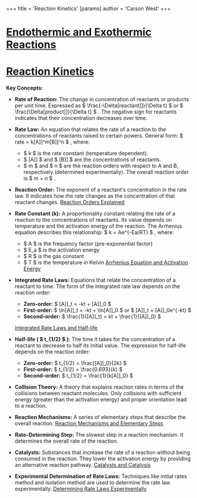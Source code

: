 +++
 title = 'Reaction Kinetics'
[params]
	author = 'Carson West'
+++
# [Endothermic and Exothermic Reactions](./../endothermic-and-exothermic-reactions/)
# [Reaction Kinetics](./../reaction-kinetics/)

**Key Concepts:**

* **Rate of Reaction:**  The change in concentration of reactants or products per unit time.  Expressed as  $  \frac{-\Delta[reactant]]}{\Delta t}  $  or  $  \frac{\Delta[product]]}{\Delta t}  $ .  The negative sign for reactants indicates that their concentration decreases over time.

* **Rate Law:**  An equation that relates the rate of a reaction to the concentrations of reactants raised to certain powers.  General form:   $ rate = k[A]]^m[B]]^n $ , where:
    *  $ k $  is the rate constant (temperature dependent).
    *  $ [A]] $  and  $ [B]] $  are the concentrations of reactants.
    *  $ m $  and  $ n $  are the reaction orders with respect to A and B, respectively (determined experimentally).  The overall reaction order is  $ m + n $ .

* **Reaction Order:**  The exponent of a reactant's concentration in the rate law.  It indicates how the rate changes as the concentration of that reactant changes.  [Reaction Orders Explained](./../reaction-orders-explained/)

* **Rate Constant (k):**  A proportionality constant relating the rate of a reaction to the concentrations of reactants. Its value depends on temperature and the activation energy of the reaction.  The Arrhenius equation describes this relationship:  $ k = Ae^{-Ea/RT} $ , where:
    *  $ A $  is the frequency factor (pre-exponential factor)
    *  $ E_a $  is the activation energy
    *  $ R $  is the gas constant
    *  $ T $  is the temperature in Kelvin
    [Arrhenius Equation and Activation Energy](./../arrhenius-equation-and-activation-energy/)


* **Integrated Rate Laws:** Equations that relate the concentration of a reactant to time.  The form of the integrated rate law depends on the reaction order:

    * **Zero-order:**  $ [A]]_t = -kt + [A]]_0 $ 
    * **First-order:**  $ \ln[A]]_t = -kt + \ln[A]]_0 $   or  $ [A]]_t = [A]]_0e^{-kt} $ 
    * **Second-order:**  $ \frac{1}{[A]]_t} = kt + \frac{1}{[A]]_0} $ 

    [Integrated Rate Laws and Half-life](./../integrated-rate-laws-and-half-life/)

* **Half-life ( $ t_{1/2} $ ):** The time it takes for the concentration of a reactant to decrease to half its initial value.  The expression for half-life depends on the reaction order:

    * **Zero-order:**  $ t_{1/2} = \frac{[A]]_0}{2k} $ 
    * **First-order:**  $ t_{1/2} = \frac{0.693}{k} $ 
    * **Second-order:**  $ t_{1/2} = \frac{1}{k[A]]_0} $ 

* **Collision Theory:**  A theory that explains reaction rates in terms of the collisions between reactant molecules.  Only collisions with sufficient energy (greater than the activation energy) and proper orientation lead to a reaction.

* **Reaction Mechanisms:** A series of elementary steps that describe the overall reaction. [Reaction Mechanisms and Elementary Steps](./../reaction-mechanisms-and-elementary-steps/)


* **Rate-Determining Step:** The slowest step in a reaction mechanism. It determines the overall rate of the reaction.

* **Catalysts:** Substances that increase the rate of a reaction without being consumed in the reaction. They lower the activation energy by providing an alternative reaction pathway. [Catalysts and Catalysis](./../catalysts-and-catalysis/)


* **Experimental Determination of Rate Laws:**  Techniques like initial rates method and isolation method are used to determine the rate law experimentally. [Determining Rate Laws Experimentally](./../determining-rate-laws-experimentally/)


